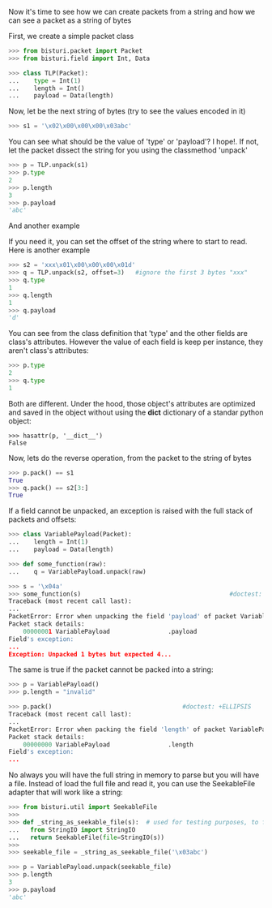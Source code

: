 Now it's time to see how we can create packets from a string and how we can see a packet 
as a string of bytes

First, we create a simple packet class

```python
>>> from bisturi.packet import Packet
>>> from bisturi.field import Int, Data

>>> class TLP(Packet):
...    type = Int(1)
...    length = Int()
...    payload = Data(length)

```

Now, let be the next string of bytes (try to see the values encoded in it)

```python
>>> s1 = '\x02\x00\x00\x00\x03abc'

```

You can see what should be the value of 'type' or 'payload'? 
I hope!. If not, let the packet dissect the string for you using the classmethod 'unpack'

```python
>>> p = TLP.unpack(s1)
>>> p.type
2
>>> p.length
3
>>> p.payload
'abc'

```

And another example

If you need it, you can set the offset of the string where to start to read. Here is another
example

```python
>>> s2 = 'xxx\x01\x00\x00\x00\x01d'
>>> q = TLP.unpack(s2, offset=3)   #ignore the first 3 bytes "xxx"
>>> q.type
1
>>> q.length
1
>>> q.payload
'd'

```

You can see from the class definition that 'type' and the other fields are class's attributes. However the value
of each field is keep per instance, they aren't class's attributes:

```python
>>> p.type
2
>>> q.type
1

```

Both are different. Under the hood, those object's attributes are optimized and saved in the object without
using the __dict__ dictionary of a standar python object:

```
>>> hasattr(p, '__dict__')
False

```

Now, lets do the reverse operation, from the packet to the string of bytes

```python
>>> p.pack() == s1
True
>>> q.pack() == s2[3:]
True

```

If a field cannot be unpacked, an exception is raised with the full stack of packets and offsets:

```python
>>> class VariablePayload(Packet):
...    length = Int(1)
...    payload = Data(length)

>>> def some_function(raw):
...    q = VariablePayload.unpack(raw)

>>> s = '\x04a'
>>> some_function(s)                                         #doctest: +ELLIPSIS
Traceback (most recent call last):
...
PacketError: Error when unpacking the field 'payload' of packet VariablePayload at 00000001: Unpacked 1 bytes but expected 4
Packet stack details: 
    00000001 VariablePayload                .payload
Field's exception:
...
Exception: Unpacked 1 bytes but expected 4...

```

The same is true if the packet cannot be packed into a string:

```python
>>> p = VariablePayload()
>>> p.length = "invalid"

>>> p.pack()                                    #doctest: +ELLIPSIS
Traceback (most recent call last):
...
PacketError: Error when packing the field 'length' of packet VariablePayload at 00000000: cannot convert argument to integer
Packet stack details: 
    00000000 VariablePayload                .length
Field's exception:
...

```

No always you will have the full string in memory to parse but you will have a file.
Instead of load the full file and read it, you can use the SeekableFile adapter that will
work like a string:

```python
>>> from bisturi.util import SeekableFile
>>>
>>> def _string_as_seekable_file(s):  # used for testing purposes, to fake a real file
...   from StringIO import StringIO
...   return SeekableFile(file=StringIO(s))
>>>
>>> seekable_file = _string_as_seekable_file('\x03abc')

>>> p = VariablePayload.unpack(seekable_file)
>>> p.length
3
>>> p.payload
'abc'

```

